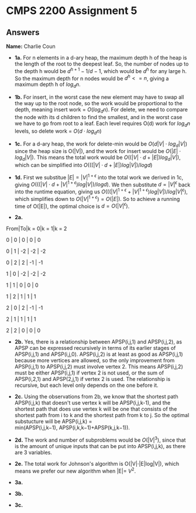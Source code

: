 # CMPS 2200 Assignment 5
## Answers

**Name:** Charlie Coun






- **1a.** For n elements in a d-ary heap, the maximum depth h of the heap is the length of the root to the deepest leaf. So, the number of nodes up to the depth h would be $d^{h+1}-1/{d-1}$, which would be $d^{h}$ for any large h. So the maximum depth for n nodes would be $d^{h} <= n$, giving a maximum depth h of $log{_d}{n}$.


- **1b.** For insert, in the worst case the new element may have to swap all the way up to the root node, so the work would be proportional to the depth, meaning insert work = $O(log{_d}{n})$. For delete, we need to compare the node with its d children to find the smallest, and in the worst case we have to go from root to a leaf. Each level requires O(d) work for $log{_d}{n}$ levels, so delete work = $O(d⋅log{_d}{n})$


- **1c.** For a d-ary heap, the work for delete-min would be $O(d|V|⋅log{_d}{|V|})$ since the heap size is O(|V|), and the work for insert would be $O(|E|⋅log{_d}{|V|})$. This means the total work would be $O((|V|⋅d+|E|)log{_d}{|V|})$, which can be simplified into $O(((|V|⋅d+|E|)log|V|)/log{d})$

- **1d.** First we substitue $|E| = |V|^{1+ϵ}$ into the total work we derived in 1c, giving $O(((|V|⋅d+|V|^{1+ϵ})log|V|)/log{d})$. We then substitute $d = |V|^{ϵ}$ back into the runtime equation, giving us $O(((|V|^{1+ϵ}+|V|^{1+ϵ})log|V|)/log|V|^{ϵ})$, which simplifies down to $O(|V|^{1+ϵ}) = O(|E|)$. So to achieve a running time of O(|E|), the optimal choice is $d = O(|V|^{ϵ})$.


- **2a.** ​

From|To|k = 0|k = 1|k = 2

0 | 0 | 0 | 0 | 0

0 | 1 | -2 | -2 | -2

0 | 2 | 2 | -1 | -1

1 | 0 | -2 | -2 | -2

1 | 1 | 0 | 0 | 0

1 | 2 | 1 | 1 | 1

2 | 0 | 2 | -1 | -1

2 | 1 | 1 | 1 | 1

2 | 2 | 0 | 0 | 0

- **2b.** Yes, there is a relationship between APSP(i,j,1) and APSP(i,j,2), as APSP can be expressed recursively in terms of its earlier stages of APSP(i,j,1) and APSP(i,j,0). APSP(i,j,2) is at least as good as APSP(i,j,1) because more vertices are allowed, so the only improvement from APSP(i,j,1) to APSP(i,j,2) must involve vertex 2. This means APSP(i,j,2) must be either APSP(i,j,1) if vertex 2 is not used, or the sum of APSP(i,2,1) and APSP(2,j,1) if vertex 2 is used. The relationship is recursive, but each level only depends on the one before it.


- **2c.** Using the observations from 2b, we know that the shortest path APSP(i,j,k) that doesn't use vertex k will be APSP(i,j,k-1), and the shortest path that does use vertex k will be one that consists of the shortest path from i to k and the shortest path from k to j. So the optimal substucture will be APSP(i,j,k) = min(APSP(i,j,k−1), APSP(i,k,k−1)+APSP(k,j,k−1)).

- **2d.** The work and number of subproblems would be $O(|V|^{3})$, since that is the amount of unique inputs that can be put into APSP(i,j,k), as there are 3 variables.

- **2e.** The total work for Johnson's algorithm is O(|V|⋅|E|log|V|), which means we prefer our new algorithm when |E|= $V^{2}$.



- **3a.**


- **3b.**


- **3c.**
